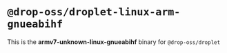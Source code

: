# `@drop-oss/droplet-linux-arm-gnueabihf`

This is the **armv7-unknown-linux-gnueabihf** binary for `@drop-oss/droplet`
